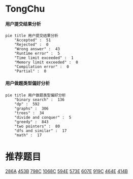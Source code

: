 # TongChu

<!-- tabs:start -->



#### **用户提交结果分析**

```mermaid
pie title 用户提交结果分析
    "Accepted" :  51
    "Rejected" :  0
    "Wrong answer" :  43
    "Runtime error" :  5
    "Time limit exceeded" :  1
    "Memory limit exceeded" :  0
    "Compilation error" :  0
    "Partial" :  0
```

#### **用户做题类型偏好分析**

```mermaid
pie title 用户做题类型偏好分析
    "binary search" :  136
    "dp" :  592
    "graphs" :  306
    "trees" :  34
    "divide and conquer" :  5
    "greedy" :  843
    "two pointers" :  80
    "dfs and similar" :  17
    "math" :  17
```



<!-- tabs:end -->
# 推荐题目
[286A](https://codeforces.com/contest/286/problem/A)
[453B](https://codeforces.com/contest/453/problem/B)
[798C](https://codeforces.com/contest/798/problem/C)
[1068C](https://codeforces.com/contest/1068/problem/C)
[594E](https://codeforces.com/contest/594/problem/E)
[573E](https://codeforces.com/contest/573/problem/E)
[607E](https://codeforces.com/contest/607/problem/E)
[919C](https://codeforces.com/contest/919/problem/C)
[464E](https://codeforces.com/contest/464/problem/E)
[414B](https://codeforces.com/contest/414/problem/B)
